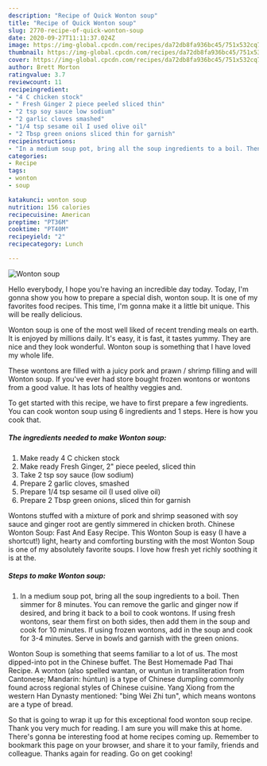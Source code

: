 ```yaml
---
description: "Recipe of Quick Wonton soup"
title: "Recipe of Quick Wonton soup"
slug: 2770-recipe-of-quick-wonton-soup
date: 2020-09-27T11:11:37.024Z
image: https://img-global.cpcdn.com/recipes/da72db8fa936bc45/751x532cq70/wonton-soup-recipe-main-photo.jpg
thumbnail: https://img-global.cpcdn.com/recipes/da72db8fa936bc45/751x532cq70/wonton-soup-recipe-main-photo.jpg
cover: https://img-global.cpcdn.com/recipes/da72db8fa936bc45/751x532cq70/wonton-soup-recipe-main-photo.jpg
author: Brett Morton
ratingvalue: 3.7
reviewcount: 11
recipeingredient:
- "4 C chicken stock"
- " Fresh Ginger 2 piece peeled sliced thin"
- "2 tsp soy sauce low sodium"
- "2 garlic cloves smashed"
- "1/4 tsp sesame oil I used olive oil"
- "2 Tbsp green onions sliced thin for garnish"
recipeinstructions:
- "In a medium soup pot, bring all the soup ingredients to a boil. Then simmer for 8 minutes. You can remove the garlic and ginger now if desired, and bring it back to a boil to cook wontons. If using fresh wontons, sear them first on both sides, then add them in the soup and cook for 10 minutes. If using frozen wontons, add in the soup and cook for 3-4 minutes. Serve in bowls and garnish with the green onions."
categories:
- Recipe
tags:
- wonton
- soup

katakunci: wonton soup 
nutrition: 156 calories
recipecuisine: American
preptime: "PT36M"
cooktime: "PT40M"
recipeyield: "2"
recipecategory: Lunch

---
```



![Wonton soup](https://img-global.cpcdn.com/recipes/da72db8fa936bc45/751x532cq70/wonton-soup-recipe-main-photo.jpg)

Hello everybody, I hope you're having an incredible day today. Today, I'm gonna show you how to prepare a special dish, wonton soup. It is one of my favorites food recipes. This time, I'm gonna make it a little bit unique. This will be really delicious.

Wonton soup is one of the most well liked of recent trending meals on earth. It is enjoyed by millions daily. It's easy, it is fast, it tastes yummy. They are nice and they look wonderful. Wonton soup is something that I have loved my whole life.

These wontons are filled with a juicy pork and prawn / shrimp filling and will Wonton soup. If you&#39;ve ever had store bought frozen wontons or wontons from a good value. It has lots of healthy veggies and.


To get started with this recipe, we have to first prepare a few ingredients. You can cook wonton soup using 6 ingredients and 1 steps. Here is how you cook that.

<!--inarticleads1-->

##### The ingredients needed to make Wonton soup:

1. Make ready 4 C chicken stock
1. Make ready  Fresh Ginger, 2&#34; piece peeled, sliced thin
1. Take 2 tsp soy sauce (low sodium)
1. Prepare 2 garlic cloves, smashed
1. Prepare 1/4 tsp sesame oil (I used olive oil)
1. Prepare 2 Tbsp green onions, sliced thin for garnish


Wontons stuffed with a mixture of pork and shrimp seasoned with soy sauce and ginger root are gently simmered in chicken broth. Chinese Wonton Soup: Fast And Easy Recipe. This Wonton Soup is easy (I have a shortcut!) light, hearty and comforting bursting with the most Wonton Soup is one of my absolutely favorite soups. I love how fresh yet richly soothing it is at the. 

<!--inarticleads2-->

##### Steps to make Wonton soup:

1. In a medium soup pot, bring all the soup ingredients to a boil. Then simmer for 8 minutes. You can remove the garlic and ginger now if desired, and bring it back to a boil to cook wontons. If using fresh wontons, sear them first on both sides, then add them in the soup and cook for 10 minutes. If using frozen wontons, add in the soup and cook for 3-4 minutes. Serve in bowls and garnish with the green onions.


Wonton Soup is something that seems familiar to a lot of us. The most dipped-into pot in the Chinese buffet. The Best Homemade Pad Thai Recipe. A wonton (also spelled wantan, or wuntun in transliteration from Cantonese; Mandarin: húntun) is a type of Chinese dumpling commonly found across regional styles of Chinese cuisine. Yang Xiong from the western Han Dynasty mentioned: &#34;bing Wei Zhi tun&#34;, which means wontons are a type of bread. 

So that is going to wrap it up for this exceptional food wonton soup recipe. Thank you very much for reading. I am sure you will make this at home. There's gonna be interesting food at home recipes coming up. Remember to bookmark this page on your browser, and share it to your family, friends and colleague. Thanks again for reading. Go on get cooking!
